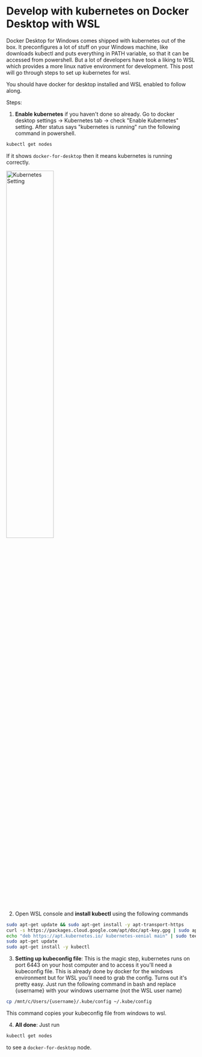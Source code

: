 # Develop with kubernetes on Docker Desktop with WSL

Docker Desktop for Windows comes shipped with kubernetes out of the box. It preconfigures a lot of stuff on your Windows machine, like downloads kubectl and puts everything in PATH variable, so that it can be accessed from powershell. But a lot of developers have took a liking to WSL which provides a more linux native environment for development. This post will go through steps to set up kubernetes for wsl.

You should have docker for desktop installed and WSL enabled to follow along.

Steps:

1. **Enable kubernetes** if you haven't done so already. Go to docker desktop settings -> Kubernetes tab -> check "Enable Kubernetes" setting. After status says "kubernetes is running" run the following command in powershell.

```bash
kubectl get nodes
```

If it shows `docker-for-desktop` then it means kubernetes is running correctly.

<img src="https://zeerorgprocessedblog.blob.core.windows.net/photos/enable-k8s-docker-desktop.png" alt= "Kubernetes Setting" style="width:50%"/>

2. Open WSL console and **install kubectl** using the following commands

```bash
sudo apt-get update && sudo apt-get install -y apt-transport-https
curl -s https://packages.cloud.google.com/apt/doc/apt-key.gpg | sudo apt-key add -
echo "deb https://apt.kubernetes.io/ kubernetes-xenial main" | sudo tee -a /etc/apt/sources.list.d/kubernetes.list
sudo apt-get update
sudo apt-get install -y kubectl
```

3. **Setting up kubeconfig file**: This is the magic step, kubernetes runs on port 6443 on your host computer and to access it you'll need a kubeconfig file. This is already done by docker for the windows environment but for WSL you'll need to grab the config. Turns out it's pretty easy. Just run the following command in bash and replace {username} with your windows username (not the WSL user name)

```bash
cp /mnt/c/Users/{username}/.kube/config ~/.kube/config
```

This command copies your kubeconfig file from windows to wsl.

4. **All done**: Just run

```bash
kubectl get nodes
```

to see a `docker-for-desktop` node.